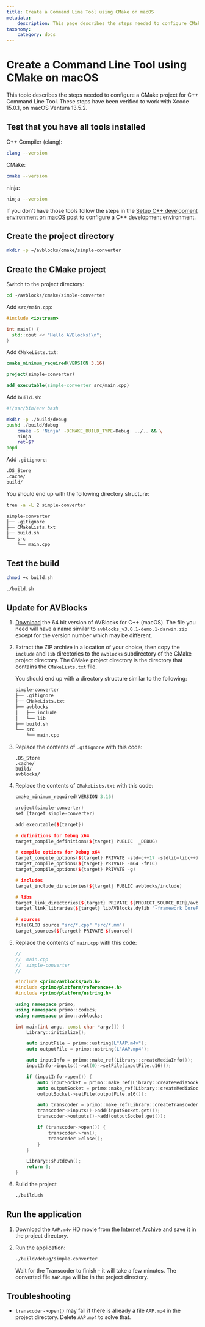 ```yaml
---
title: Create a Command Line Tool using CMake on macOS
metadata:
    description: This page describes the steps needed to configure CMake project for AVBlocks Command Line Tool on macOS
taxonomy:
    category: docs
---
```


# Create a Command Line Tool using CMake on macOS

This topic describes the steps needed to configure a CMake project for C++ Command Line Tool. These steps have been verified to work with Xcode 15.0.1, on macOS Ventura 13.5.2.

## Test that you have all tools installed

C++ Compiler (clang):

```sh
clang --version
```

CMake:

```sh
cmake --version
```

ninja:

```sh
ninja --version
```

If you don't have those tools follow the steps in the [Setup C++ development environment on macOS](https://blog.primosoftware.com/setup-cpp-development-environment-macos/) post to configure a C++ development environment. 

## Create the project directory

```bash
mkdir -p ~/avblocks/cmake/simple-converter
```

## Create the CMake project 

Switch to the project directory:

```bash
cd ~/avblocks/cmake/simple-converter
```

Add `src/main.cpp`:

```cpp
#include <iostream>

int main() {
  std::cout << "Hello AVBlocks!\n";
}
```

Add `CMakeLists.txt`:

```cmake
cmake_minimum_required(VERSION 3.16)

project(simple-converter)

add_executable(simple-converter src/main.cpp)
```

Add `build.sh`:

```bash
#!/usr/bin/env bash

mkdir -p ./build/debug
pushd ./build/debug
    cmake -G 'Ninja' -DCMAKE_BUILD_TYPE=Debug  ../.. && \
    ninja
    ret=$?
popd  
```

Add `.gitignore`:

```bash
.DS_Store
.cache/
build/
```

You should end up with the following directory structure:

```sh
tree -a -L 2 simple-converter

simple-converter
├── .gitignore
├── CMakeLists.txt
├── build.sh
└── src
    └── main.cpp
```

## Test the build

```bash
chmod +x build.sh

./build.sh
```

## Update for AVBlocks

1. [Download](https://github.com/avblocks/avblocks-core/releases/) the 64 bit version of AVBlocks for C++ (macOS). The file you need will have a name similar to `avblocks_v3.0.1-demo.1-darwin.zip` except for the version number which may be different. 

2. Extract the ZIP archive in a location of your choice, then copy the `include` and `lib` directories to the `avblocks` subdirectory of the CMake project directory. The CMake project directory is the directory that contains the `CMakeLists.txt` file.

    You should end up with a directory structure similar to the following:

    ```sh
    simple-converter
    ├── .gitignore
    ├── CMakeLists.txt
    ├── avblocks
    │   ├── include
    │   └── lib
    ├── build.sh
    └── src
        └── main.cpp
    ```

3. Replace the contents of `.gitignore` with this code:

    ```
    .DS_Store
    .cache/
    build/
    avblocks/
    ```

3. Replace the contents of `CMakeLists.txt` with this code:

    ```cpp
    cmake_minimum_required(VERSION 3.16)

    project(simple-converter)
    set (target simple-converter)

    add_executable(${target})

    # definitions for Debug x64
    target_compile_definitions(${target} PUBLIC  _DEBUG)

    # compile options for Debug x64
    target_compile_options(${target} PRIVATE -std=c++17 -stdlib=libc++)
    target_compile_options(${target} PRIVATE -m64 -fPIC)
    target_compile_options(${target} PRIVATE -g)

    # includes
    target_include_directories(${target} PUBLIC avblocks/include)

    # libs
    target_link_directories(${target} PRIVATE ${PROJECT_SOURCE_DIR}/avblocks/lib/x64)
    target_link_libraries(${target} libAVBlocks.dylib "-framework CoreFoundation" "-framework AppKit")

    # sources
    file(GLOB source "src/*.cpp" "src/*.mm")
    target_sources(${target} PRIVATE ${source})
    ```

4. Replace the contents of `main.cpp` with this code:
		
    ```cpp
    //
    //  main.cpp
    //  simple-converter
    //

    #include <primo/avblocks/avb.h>
    #include <primo/platform/reference++.h>
    #include <primo/platform/ustring.h>

    using namespace primo;
    using namespace primo::codecs;
    using namespace primo::avblocks;

    int main(int argc, const char *argv[]) {
        Library::initialize();

        auto inputFile = primo::ustring(L"AAP.m4v");
        auto outputFile = primo::ustring(L"AAP.mp4");

        auto inputInfo = primo::make_ref(Library::createMediaInfo());
        inputInfo->inputs()->at(0)->setFile(inputFile.u16());

        if (inputInfo->open()) {
            auto inputSocket = primo::make_ref(Library::createMediaSocket(inputInfo.get()));
            auto outputSocket = primo::make_ref(Library::createMediaSocket(Preset::Video::Generic::MP4::Base_H264_AAC));
            outputSocket->setFile(outputFile.u16());

            auto transcoder = primo::make_ref(Library::createTranscoder());
            transcoder->inputs()->add(inputSocket.get());
            transcoder->outputs()->add(outputSocket.get());

            if (transcoder->open()) {
                transcoder->run();
                transcoder->close();
            }
        }

        Library::shutdown();
        return 0;
    }
    ```

10. Build the project

    ```bash
    ./build.sh
    ```
## Run the application

1. Download the `AAP.m4v` HD movie from the [Internet Archive](https://archive.org/details/Wildlife-filming) and save it in the project directory.

2. Run the application:

    ```bash
    ./build/debug/simple-converter
    ```
    
    Wait for the Transcoder to finish - it will take a few minutes. The converted file `AAP.mp4` will be in the project directory.
	
## Troubleshooting

* `transcoder->open()` may fail if there is already a file `AAP.mp4` in the project directory. Delete `AAP.mp4` to solve that.         
